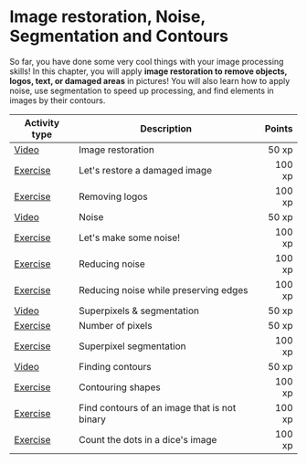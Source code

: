 # Image restoration, Noise, Segmentation and Contours

So far, you have done some very cool things with your image processing skills! In this chapter, you will apply **image restoration to remove objects, logos, text, or damaged areas** in pictures! You will also learn how to apply noise, use segmentation to speed up processing, and find elements in images by their contours.

Activity type       | Description                                  | Points
--------------------|----------------------------------------------|--------:
[Video](v/1.mp4)    | Image restoration                            |   50 xp
[Exercise](e/1.md)  | Let's restore a damaged image                |  100 xp
[Exercise](e/2.md)  | Removing logos                               |  100 xp
[Video](v/2.mp4)    | Noise                                        |   50 xp
[Exercise](e/3.md)  | Let's make some noise!                       |  100 xp
[Exercise](e/4.md)  | Reducing noise                               |  100 xp
[Exercise](e/5.md)  | Reducing noise while preserving edges        |  100 xp
[Video](v/3.mp4)    | Superpixels & segmentation                   |   50 xp
[Exercise](e/6.md)  | Number of pixels                             |   50 xp
[Exercise](e/7.md)  | Superpixel segmentation                      |  100 xp
[Video](v/4.mp4)    | Finding contours                             |   50 xp
[Exercise](e/8.md)  | Contouring shapes                            |  100 xp
[Exercise](e/9.md)  | Find contours of an image that is not binary |  100 xp
[Exercise](e/10.md) | Count the dots in a dice's image             |  100 xp
